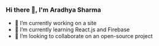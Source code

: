 ### Hi there 👋, I'm Aradhya Sharma

- 🔭 I’m currently working on a site
- 🌱 I’m currently learning React.js and Firebase
- 👯 I’m looking to collaborate on an open-source project

